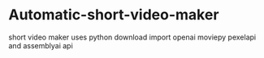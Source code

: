 # Automatic-short-video-maker

short video maker
uses python
download import openai moviepy pexelapi and assemblyai api
